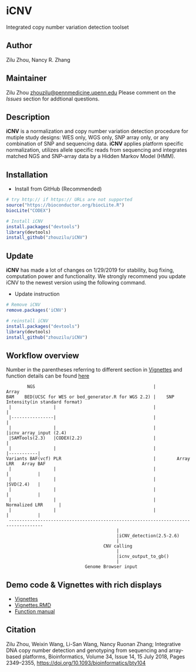 # iCNV
Integrated copy number variation detection toolset

## Author
Zilu Zhou, Nancy R. Zhang

## Maintainer
Zilu Zhou <zhouzilu@pennmedicine.upenn.edu>
Please comment on the *Issues* section for addtional questions.

## Description
**iCNV** is a normalization and copy number variation detection procedure for mutiple study designs: WES only, WGS only, SNP array only, or any combination of SNP and sequencing data. **iCNV** applies platform specific normalization, utilizes allele specific reads from sequencing and integrates matched NGS and SNP-array data by a Hidden Markov Model (HMM).

## Installation
* Install from GitHub (Recommended)
```r
# try http:// if https:// URLs are not supported
source("https://bioconductor.org/biocLite.R")
biocLite("CODEX")

# Install iCNV
install.packages("devtools")
library(devtools)
install_github("zhouzilu/iCNV")
```

## Update
**iCNV** has made a lot of changes on 1/29/2019 for stability, bug fixing, computation power and functionality. We strongly recommend you update iCNV to the newest version using the following command.
* Update instruction
```r
# Remove iCNV
remove.packages('iCNV')

# reinstall iCNV
install.packages("devtools")
library(devtools)
install_github("zhouzilu/iCNV")
```

## Workflow overview
Number in the parentheses referring to different section in [Vignettes](http://rawgit.com/zhouzilu/iCNV/master/vignettes/iCNV-vignette.html) and function details can be found [here](https://bioconductor.org/packages/release/bioc/manuals/iCNV/man/iCNV.pdf)
```
        NGS                                             |           Array
BAM    BED(UCSC for WES or bed_generator.R for WGS 2.2) |    SNP Intensity(in standard format)
 |                |                                     |             |
 |----------------|                                     |             |
 |                |                                     |             |icnv_array_input (2.4)
 |SAMTools(2.3)   |CODEX(2.2)                           |             |
 |                |                                     |             |-----------|
Variants BAF(vcf) PLR                                   |        Array LRR   Array BAF
 |                |                                     |             |           |
 |                |                                     |             |SVD(2.4)   |
 |                |                                     |             |           |
 |                |                                     |     Normalized LRR      |
 |                |                                     |             |           |
 -----------------------------------------------------------------------------------
                                          |
                                          |iCNV_detection(2.5-2.6)
                                          |
                                     CNV calling
                                          |
                                          |icnv_output_to_gb()
                                          |
                              Genome Browser input
```
## Demo code & Vignettes with rich displays
* [Vignettes](http://rawgit.com/zhouzilu/iCNV/master/vignettes/iCNV-vignette.html)
* [Vignettes.RMD](https://github.com/zhouzilu/iCNV/blob/master/vignettes/iCNV-vignette.Rmd)
* [Function manual](https://bioconductor.org/packages/release/bioc/manuals/iCNV/man/iCNV.pdf)

## Citation
Zilu Zhou, Weixin Wang, Li-San Wang, Nancy Ruonan Zhang; Integrative DNA copy number detection and genotyping from sequencing and array-based platforms, Bioinformatics, Volume 34, Issue 14, 15 July 2018, Pages 2349–2355, https://doi.org/10.1093/bioinformatics/bty104
